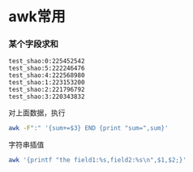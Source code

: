 # awk常用

### 某个字段求和
```
test_shao:0:225452542
test_shao:5:222246476
test_shao:4:222568980
test_shao:1:223153200
test_shao:2:221796792
test_shao:3:220343832
```

对上面数据，执行
```bash
awk -F":" '{sum+=$3} END {print "sum=",sum}'
```
字符串插值
```bash
awk '{printf "the field1:%s,field2:%s\n",$1,$2;}'
```